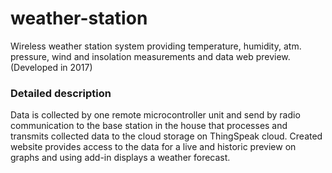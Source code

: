 # weather-station
Wireless weather station system providing temperature, humidity, atm. pressure, wind and insolation measurements and data web preview.
(Developed in 2017)

### Detailed description
Data is collected by one remote microcontroller unit and send by radio communication to the base station in the house that processes and transmits collected data to the cloud storage on ThingSpeak cloud. Created website provides access to the data for a live and historic preview on graphs and using add-in displays a weather forecast.
